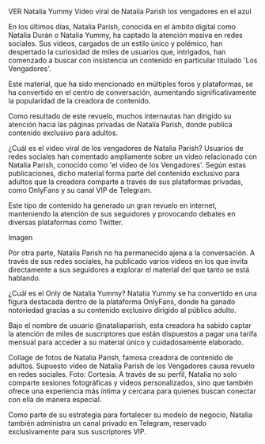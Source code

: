 VER Natalia Yummy Video viral de Natalia Parish los vengadores en el azul

En los últimos días, Natalia Parish, conocida en el ámbito digital como Natalia Durán o Natalia Yummy, ha captado la atención masiva en redes sociales. Sus videos, cargados de un estilo único y polémico, han despertado la curiosidad de miles de usuarios que, intrigados, han comenzado a buscar con insistencia un contenido en particular titulado 'Los Vengadores'.

Este material, que ha sido mencionado en múltiples foros y plataformas, se ha convertido en el centro de conversación, aumentando significativamente la popularidad de la creadora de contenido.

Como resultado de este revuelo, muchos internautas han dirigido su atención hacia las páginas privadas de Natalia Parish, donde publica contenido exclusivo para adultos.


¿Cuál es el video viral de los vengadores de Natalia Parish?
Usuarios de redes sociales han comentado ampliamente sobre un video relacionado con Natalia Parish, conocido como 'el video de los Vengadores'. Según estas publicaciones, dicho material forma parte del contenido exclusivo para adultos que la creadora comparte a través de sus plataformas privadas, como OnlyFans y su canal VIP de Telegram.

Este tipo de contenido ha generado un gran revuelo en internet, manteniendo la atención de sus seguidores y provocando debates en diversas plataformas como Twitter.

Imagen

Por otra parte, Natalia Parish no ha permanecido ajena a la conversación. A través de sus redes sociales, ha publicado varios videos en los que invita directamente a sus seguidores a explorar el material del que tanto se está hablando.

¿Cuál es el Only de Natalia Yummy?
Natalia Yummy se ha convertido en una figura destacada dentro de la plataforma OnlyFans, donde ha ganado notoriedad gracias a su contenido exclusivo dirigido al público adulto.

Bajo el nombre de usuario @nataliapariish, esta creadora ha sabido captar la atención de miles de suscriptores que están dispuestos a pagar una tarifa mensual para acceder a su material único y cuidadosamente elaborado.

Collage de fotos de Natalia Parish, famosa creadora de contenido de adultos. 
Supuesto video de Natalia Parish de los Vengadores causa revuelo en redes sociales. Foto: Cortesía.
A través de su perfil, Natalia no solo comparte sesiones fotográficas y videos personalizados, sino que también ofrece una experiencia más íntima y cercana para quienes buscan conectar con ella de manera especial.

Como parte de su estrategia para fortalecer su modelo de negocio, Natalia también administra un canal privado en Telegram, reservado exclusivamente para sus suscriptores VIP.
